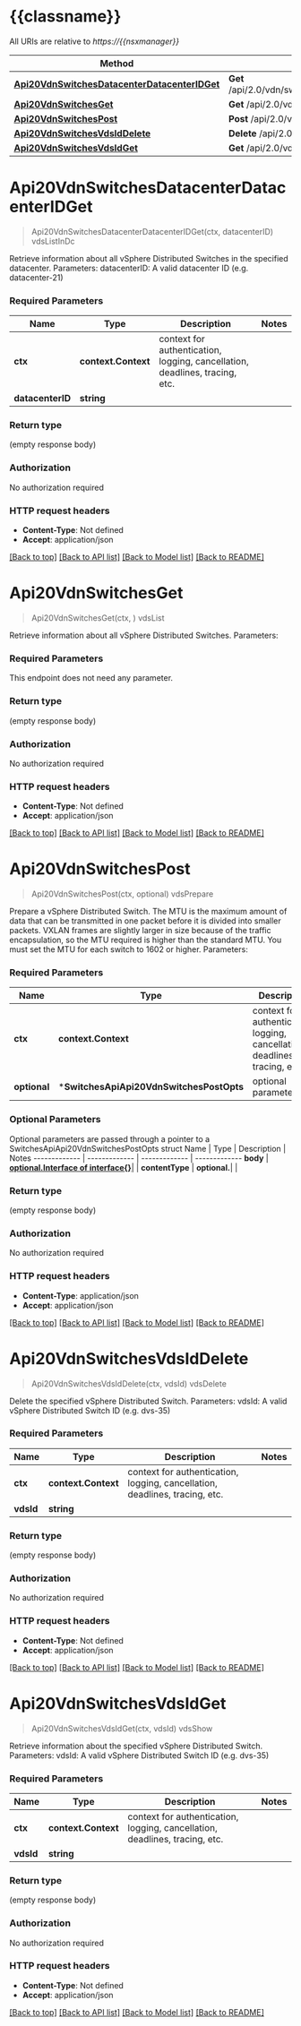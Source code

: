# {{classname}}

All URIs are relative to *https://{{nsxmanager}}*

Method | HTTP request | Description
------------- | ------------- | -------------
[**Api20VdnSwitchesDatacenterDatacenterIDGet**](SwitchesApi.md#Api20VdnSwitchesDatacenterDatacenterIDGet) | **Get** /api/2.0/vdn/switches/datacenter/{datacenterID} | vdsListInDc
[**Api20VdnSwitchesGet**](SwitchesApi.md#Api20VdnSwitchesGet) | **Get** /api/2.0/vdn/switches | vdsList
[**Api20VdnSwitchesPost**](SwitchesApi.md#Api20VdnSwitchesPost) | **Post** /api/2.0/vdn/switches | vdsPrepare
[**Api20VdnSwitchesVdsIdDelete**](SwitchesApi.md#Api20VdnSwitchesVdsIdDelete) | **Delete** /api/2.0/vdn/switches/{vdsId} | vdsDelete
[**Api20VdnSwitchesVdsIdGet**](SwitchesApi.md#Api20VdnSwitchesVdsIdGet) | **Get** /api/2.0/vdn/switches/{vdsId} | vdsShow

# **Api20VdnSwitchesDatacenterDatacenterIDGet**
> Api20VdnSwitchesDatacenterDatacenterIDGet(ctx, datacenterID)
vdsListInDc

Retrieve information about all vSphere Distributed Switches in the specified datacenter.   Parameters:  datacenterID: A valid datacenter ID (e.g. datacenter-21)   

### Required Parameters

Name | Type | Description  | Notes
------------- | ------------- | ------------- | -------------
 **ctx** | **context.Context** | context for authentication, logging, cancellation, deadlines, tracing, etc.
  **datacenterID** | **string**|  | 

### Return type

 (empty response body)

### Authorization

No authorization required

### HTTP request headers

 - **Content-Type**: Not defined
 - **Accept**: application/json

[[Back to top]](#) [[Back to API list]](../README.md#documentation-for-api-endpoints) [[Back to Model list]](../README.md#documentation-for-models) [[Back to README]](../README.md)

# **Api20VdnSwitchesGet**
> Api20VdnSwitchesGet(ctx, )
vdsList

Retrieve information about all vSphere Distributed Switches.   Parameters:  

### Required Parameters
This endpoint does not need any parameter.

### Return type

 (empty response body)

### Authorization

No authorization required

### HTTP request headers

 - **Content-Type**: Not defined
 - **Accept**: application/json

[[Back to top]](#) [[Back to API list]](../README.md#documentation-for-api-endpoints) [[Back to Model list]](../README.md#documentation-for-models) [[Back to README]](../README.md)

# **Api20VdnSwitchesPost**
> Api20VdnSwitchesPost(ctx, optional)
vdsPrepare

Prepare a vSphere Distributed Switch.  The MTU is the maximum amount of data that can be transmitted in one packet before it is divided into smaller packets. VXLAN frames are slightly larger in size because of the traffic encapsulation, so the MTU required is higher than the standard MTU. You must set the MTU for each switch to 1602 or higher.   Parameters:  

### Required Parameters

Name | Type | Description  | Notes
------------- | ------------- | ------------- | -------------
 **ctx** | **context.Context** | context for authentication, logging, cancellation, deadlines, tracing, etc.
 **optional** | ***SwitchesApiApi20VdnSwitchesPostOpts** | optional parameters | nil if no parameters

### Optional Parameters
Optional parameters are passed through a pointer to a SwitchesApiApi20VdnSwitchesPostOpts struct
Name | Type | Description  | Notes
------------- | ------------- | ------------- | -------------
 **body** | [**optional.Interface of interface{}**](interface{}.md)|  | 
 **contentType** | **optional.**|  | 

### Return type

 (empty response body)

### Authorization

No authorization required

### HTTP request headers

 - **Content-Type**: application/json
 - **Accept**: application/json

[[Back to top]](#) [[Back to API list]](../README.md#documentation-for-api-endpoints) [[Back to Model list]](../README.md#documentation-for-models) [[Back to README]](../README.md)

# **Api20VdnSwitchesVdsIdDelete**
> Api20VdnSwitchesVdsIdDelete(ctx, vdsId)
vdsDelete

Delete the specified vSphere Distributed Switch.   Parameters:  vdsId: A valid vSphere Distributed Switch ID (e.g. dvs-35)   

### Required Parameters

Name | Type | Description  | Notes
------------- | ------------- | ------------- | -------------
 **ctx** | **context.Context** | context for authentication, logging, cancellation, deadlines, tracing, etc.
  **vdsId** | **string**|  | 

### Return type

 (empty response body)

### Authorization

No authorization required

### HTTP request headers

 - **Content-Type**: Not defined
 - **Accept**: application/json

[[Back to top]](#) [[Back to API list]](../README.md#documentation-for-api-endpoints) [[Back to Model list]](../README.md#documentation-for-models) [[Back to README]](../README.md)

# **Api20VdnSwitchesVdsIdGet**
> Api20VdnSwitchesVdsIdGet(ctx, vdsId)
vdsShow

Retrieve information about the specified vSphere Distributed Switch.   Parameters:  vdsId: A valid vSphere Distributed Switch ID (e.g. dvs-35)   

### Required Parameters

Name | Type | Description  | Notes
------------- | ------------- | ------------- | -------------
 **ctx** | **context.Context** | context for authentication, logging, cancellation, deadlines, tracing, etc.
  **vdsId** | **string**|  | 

### Return type

 (empty response body)

### Authorization

No authorization required

### HTTP request headers

 - **Content-Type**: Not defined
 - **Accept**: application/json

[[Back to top]](#) [[Back to API list]](../README.md#documentation-for-api-endpoints) [[Back to Model list]](../README.md#documentation-for-models) [[Back to README]](../README.md)

